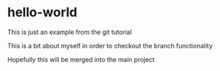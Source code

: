 # hello-world
This is just an example from the git tutorial

This is a bit about myself in order to checkout the branch functionality

Hopefully this will be merged into the main project
